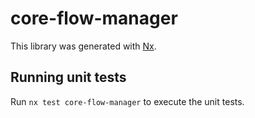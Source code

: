 # core-flow-manager

This library was generated with [Nx](https://nx.dev).

## Running unit tests

Run `nx test core-flow-manager` to execute the unit tests.

